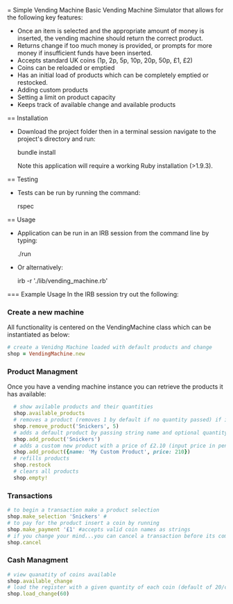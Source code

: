 = Simple Vending Machine
Basic Vending Machine Simulator that allows for the following key features:
  - Once an item is selected and the appropriate amount of money is inserted, the vending machine should return the correct product.
  - Returns change if too much money is provided, or prompts for more money if insufficient funds have been inserted.
  - Accepts standard UK coins (1p, 2p, 5p, 10p, 20p, 50p, £1, £2)
  - Coins can be reloaded or emptied
  - Has an initial load of products which can be completely emptied or restocked.
  - Adding custom products
  - Setting a limit on product capacity
  - Keeps track of available change and available products

== Installation

* Download the project folder then in a terminal session navigate to the project's directory and run:

    bundle install

  Note this application will require a working Ruby installation (>1.9.3).

== Testing
* Tests can be run by running the command:

    rspec

== Usage

* Application can be run in an IRB session from the command line by typing:

    ./run

* Or alternatively:

    irb -r './lib/vending_machine.rb'

=== Example Usage
In the IRB session try out the following:

### Create a new machine
All functionality is centered on the VendingMachine class which can be instantiated as below:
```ruby
# create a Venidng Machine loaded with default products and change 
shop = VendingMachine.new

```

### Product Managment
Once you have a vending machine instance you can retrieve the products it has available:

```ruby
  # show avilable products and their quantities
  shop.available_products
  # removes a product (removes 1 by default if no quantity passed) if it is present
  shop.remove_product('Snickers', 5)
  # adds a default product by passing string name and optional quantity if there is capacity
  shop.add_product('Snickers')
  # adds a custom new product with a price of £2.10 (input price in pence)
  shop.add_product({name: 'My Custom Product', price: 210})
  # refills products
  shop.restock
  # clears all products
  shop.empty!
```

### Transactions

```ruby
# to begin a transaction make a product selection
shop.make_selection 'Snickers' #
# to pay for the product insert a coin by running
shop.make_payment '£1' #accepts valid coin names as strings
# if you change your mind...you can cancel a transaction before its complete
shop.cancel
```

### Cash Managment

```ruby
# view quanatity of coins available
shop.available_change
# load the register with a given quantity of each coin (default of 20/coin)
shop.load_change(60)
```
